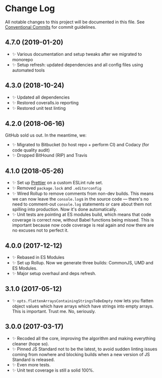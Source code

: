 # Change Log

All notable changes to this project will be documented in this file.
See [Conventional Commits](https://conventionalcommits.org) for commit guidelines.

## 4.7.0 (2019-01-20)

* ✨ Various documentation and setup tweaks after we migrated to monorepo
* ✨ Setup refresh: updated dependencies and all config files using automated tools

## 4.3.0 (2018-10-24)

* ✨ Updated all dependencies
* ✨ Restored coveralls.io reporting
* ✨ Restored unit test linting

## 4.2.0 (2018-06-16)

GitHub sold us out. In the meantime, we:

* ✨ Migrated to Bitbucket (to host repo + perform CI) and Codacy (for code quality audit)
* ✨ Dropped BitHound (RIP) and Travis

## 4.1.0 (2018-05-26)

* ✨ Set up [Prettier](https://prettier.io) on a custom ESLint rule set.
* ✨ Removed `package.lock` and `.editorconfig`
* ✨ Wired Rollup to remove comments from non-dev builds. This means we can now leave the `console.log`s in the source code — there's no need to comment-out `console.log` statements or care about them not spilling into production. Now it's done automatically.
* ✨ Unit tests are pointing at ES modules build, which means that code coverage is correct now, without Babel functions being missed. This is important because now code coverage is real again and now there are no excuses not to perfect it.

## 4.0.0 (2017-12-12)

* ✨ Rebased in ES Modules
* ✨ Set up Rollup. Now we generate three builds: CommonJS, UMD and ES Modules.
* ✨ Major setup overhaul and deps refresh.

## 3.1.0 (2017-05-12)

* ✨ `opts.flattenArraysContainingStringsToBeEmpty` now lets you flatten object values which have arrays which have strings into empty arrays. This is important. Trust me. No, seriously.

## 3.0.0 (2017-03-17)

* ✨ Recoded all the core, improving the algorithm and making everything cleaner (hope so).
* ✨ Pinned JS Standard not to be the latest, to avoid sudden linting issues coming from nowhere and blocking builds when a new version of JS Standard is released.
* ✨ Even more tests.
* ✨ Unit test coverage is still a solid 100%.
